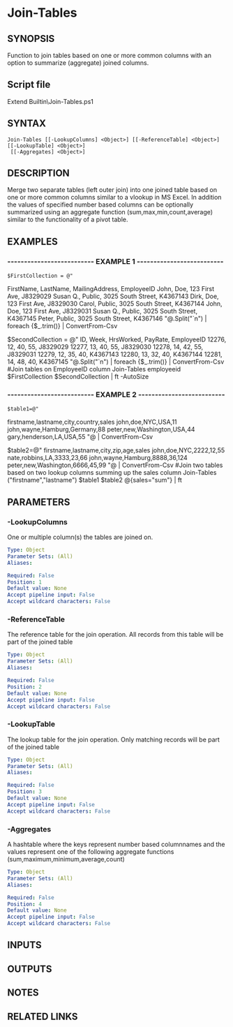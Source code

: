 # Join-Tables

## SYNOPSIS
Function to join tables based on one or more common columns with an option to summarize (aggregate) joined columns.

## Script file
Extend Builtin\Join-Tables.ps1

## SYNTAX

```
Join-Tables [[-LookupColumns] <Object>] [[-ReferenceTable] <Object>] [[-LookupTable] <Object>]
 [[-Aggregates] <Object>]
```

## DESCRIPTION
Merge two separate tables (left outer join) into one joined table based on one or more common columns similar to a vlookup in MS Excel.
In addition the values of specified number based columns can be optionally summarized using 
an aggregate function (sum,max,min,count,average) similar to the functionality of a pivot table.

## EXAMPLES

### -------------------------- EXAMPLE 1 --------------------------
```
$FirstCollection = @"
```

FirstName,  LastName,   MailingAddress,    EmployeeID
  John,       Doe,        123 First Ave,     J8329029
  Susan Q.,   Public,     3025 South Street, K4367143
  Dirk,       Doe,        123 First Ave,     J8329030
  Carol,   Public,     3025 South Street, K4367144
  John,       Doe,        123 First Ave,     J8329031
  Susan Q.,   Public,     3025 South Street, K4367145
  Peter,   Public,     3025 South Street, K4367146
"@.Split("\`n") | foreach {$_.trim()} | ConvertFrom-Csv                          

 $SecondCollection = @"
  ID,    Week, HrsWorked,   PayRate,  EmployeeID
  12276, 12,   40,          55,       J8329029
  12277, 13,   40,          55,       J8329030
  12278, 14,   42,          55,       J8329031
  12279, 12,   35,          40,       K4367143
  12280, 13,   32,          40,       K4367144
  12281, 14,   48,          40,       K4367145
"@.Split("\`n") | foreach {$_.trim()} | ConvertFrom-Csv
#Join tables on EmployeeID column
Join-Tables employeeid $FirstCollection $SecondCollection | ft -AutoSize

### -------------------------- EXAMPLE 2 --------------------------
```
$table1=@"
```

firstname,lastname,city,country,sales
    john,doe,NYC,USA,11
    john,wayne,Hamburg,Germany,88
    peter,new,Washington,USA,44
    gary,henderson,LA,USA,55
"@ | ConvertFrom-Csv

$table2=@"
    firstname,lastname,city,zip,age,sales
    john,doe,NYC,2222,12,55
    nate,robbins,LA,3333,23,66
    john,wayne,Hamburg,8888,36,124
    peter,new,Washington,6666,45,99
"@ | ConvertFrom-Csv
#Join two tables based on two lookup columns summing up the sales column
Join-Tables ("firstname","lastname") $table1 $table2 @{sales="sum"} | ft

## PARAMETERS

### -LookupColumns
One or multiple column(s) the tables are joined on.

```yaml
Type: Object
Parameter Sets: (All)
Aliases: 

Required: False
Position: 1
Default value: None
Accept pipeline input: False
Accept wildcard characters: False
```

### -ReferenceTable
The reference table for the join operation.
All records from this table will be part of the joined table

```yaml
Type: Object
Parameter Sets: (All)
Aliases: 

Required: False
Position: 2
Default value: None
Accept pipeline input: False
Accept wildcard characters: False
```

### -LookupTable
The lookup table for the join operation.
Only matching records will be part of the joined table

```yaml
Type: Object
Parameter Sets: (All)
Aliases: 

Required: False
Position: 3
Default value: None
Accept pipeline input: False
Accept wildcard characters: False
```

### -Aggregates
A hashtable where the keys represent number based columnnames and the values represent one of the following 
aggregate functions (sum,maximum,minimum,average,count)

```yaml
Type: Object
Parameter Sets: (All)
Aliases: 

Required: False
Position: 4
Default value: None
Accept pipeline input: False
Accept wildcard characters: False
```

## INPUTS

## OUTPUTS

## NOTES

## RELATED LINKS

